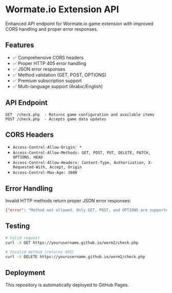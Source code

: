 # Wormate.io Extension API

Enhanced API endpoint for Wormate.io game extension with improved CORS handling and proper error responses.

## Features

- ✅ Comprehensive CORS headers
- ✅ Proper HTTP 405 error handling  
- ✅ JSON error responses
- ✅ Method validation (GET, POST, OPTIONS)
- ✅ Premium subscription support
- ✅ Multi-language support (Arabic/English)

## API Endpoint

```
GET  /check.php  - Returns game configuration and available items
POST /check.php  - Accepts game data updates
```

## CORS Headers

- `Access-Control-Allow-Origin: *`
- `Access-Control-Allow-Methods: GET, POST, PUT, DELETE, PATCH, OPTIONS, HEAD`
- `Access-Control-Allow-Headers: Content-Type, Authorization, X-Requested-With, Accept, Origin`
- `Access-Control-Max-Age: 3600`

## Error Handling

Invalid HTTP methods return proper JSON error responses:

```json
{"error": "Method not allowed. Only GET, POST, and OPTIONS are supported."}
```

## Testing

```bash
# Valid request
curl -X GET https://yourusername.github.io/worm2/check.php

# Invalid method (returns 405)
curl -X DELETE https://yourusername.github.io/worm2/check.php
```

## Deployment

This repository is automatically deployed to GitHub Pages.
